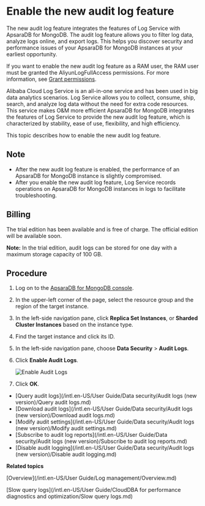 # Enable the new audit log feature

The new audit log feature integrates the features of Log Service with ApsaraDB for MongoDB. The audit log feature allows you to filter log data, analyze logs online, and export logs. This helps you discover security and performance issues of your ApsaraDB for MongoDB instances at your earliest opportunity.

If you want to enable the new audit log feature as a RAM user, the RAM user must be granted the AliyunLogFullAccess permissions. For more information, see [Grant permissions](~~121945~~).

Alibaba Cloud Log Service is an all-in-one service and has been used in big data analytics scenarios. Log Service allows you to collect, consume, ship, search, and analyze log data without the need for extra code resources. This service makes O&M more efficient ApsaraDB for MongoDB integrates the features of Log Service to provide the new audit log feature, which is characterized by stability, ease of use, flexibility, and high efficiency.

This topic describes how to enable the new audit log feature.

## Note

-   After the new audit log feature is enabled, the performance of an ApsaraDB for MongoDB instance is slightly compromised.
-   After you enable the new audit log feature, Log Service records operations on ApsaraDB for MongoDB instances in logs to facilitate troubleshooting.

## Billing

The trial edition has been available and is free of charge. The official edition will be available soon.

**Note:** In the trial edition, audit logs can be stored for one day with a maximum storage capacity of 100 GB.

## Procedure

1.  Log on to the [ApsaraDB for MongoDB console](https://mongodb.console.aliyun.com/).

2.  In the upper-left corner of the page, select the resource group and the region of the target instance.

3.  In the left-side navigation pane, click **Replica Set Instances**, or **Sharded Cluster Instances** based on the instance type.

4.  Find the target instance and click its ID.

5.  In the left-side navigation pane, choose **Data Security** \> **Audit Logs**.

6.  Click **Enable Audit Logs**.

    ![Enable Audit Logs](https://static-aliyun-doc.oss-accelerate.aliyuncs.com/assets/img/en-US/3245298951/p102028.png)

7.  Click **OK**.


-   [Query audit logs](/intl.en-US/User Guide/Data security/Audit logs (new version)/Query audit logs.md)
-   [Download audit logs](/intl.en-US/User Guide/Data security/Audit logs (new version)/Download audit logs.md)
-   [Modify audit settings](/intl.en-US/User Guide/Data security/Audit logs (new version)/Modify audit settings.md)
-   [Subscribe to audit log reports](/intl.en-US/User Guide/Data security/Audit logs (new version)/Subscribe to audit log reports.md)
-   [Disable audit logging](/intl.en-US/User Guide/Data security/Audit logs (new version)/Disable audit logging.md)

**Related topics**  


[Overview](/intl.en-US/User Guide/Log management/Overview.md)

[Slow query logs](/intl.en-US/User Guide/CloudDBA for performance diagnostics and optimization/Slow query logs.md)


